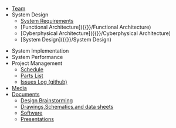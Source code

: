 * [Team]({{site.pagebaseurl}}/team.html)
* System Design
    * [System Requirements]({{}}/system-requirements)
    * [Functional Architecture]({{}}/Functional Architecture)
    * [Cyberphysical Architecture]({{}}/Cyberphysical Architecture)
    * [System Design]({{}}/System Design)
<!---
    * [The Challenge]({{site.pagebaseurl}}/design-the-challenge.html)
    * [Concept]({{site.pagebaseurl}}/design-concept.html)
    * [Implementation]({{site.pagebaseurl}}/design-implementation.html)
    * [Performance]({{site.pagebaseurl}}/design-performance.html)
   -->
* System Implementation
* System Performance
* Project Management
    * [Schedule]({{site.pagebaseurl}}/schedule.html)
    * [Parts List]({{}}/Parts-List.html)
    * [Issues Log (github)](https://github.com/TrevorDecker/CMU_Mechatronics_2015_TeamB/issues)
* [Media](https://drive.google.com/folderview?id=0B48Hm2AZ_VIRfjRTRXlLQzVwOGY5a0drZEpWeXJMajFHODZmQzJkczFXcFJrSUtrYkRZRFU&usp=sharing)
* [Documents]({{site.pagebaseurl}}/documents.html)
   * [Design Brainstorming]({{}}/brainstorming.html)
   * [Drawings,Schematics,and data sheets]({{}}/Drawings_Schematics-Data-Sheets.html)
   * [Software]({{}}/Software.html)
   * [Presentations]({{}}/Presentations.html)

